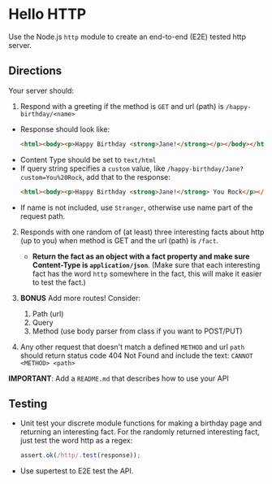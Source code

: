 Hello HTTP
======

Use the Node.js `http` module to create an end-to-end (E2E) tested http server.

## Directions

Your server should:

1. Respond with a greeting if the method is `GET` and url (path) is `/happy-birthday/<name>`
  * Response should look like:
      ```html
      <html><body><p>Happy Birthday <strong>Jane!</strong></p></body></html>
      ```
  * Content Type should be set to `text/html`
  * If query string specifies a `custom` value, like `/happy-birthday/Jane?custom=You%20Rock`, add that
  to the response:
      ```html
      <html><body><p>Happy Birthday <strong>Jane!</strong> You Rock</p></body></html>
      ```
  * If name is not included, use `Stranger`, otherwise use name part of the request path.

2. Responds with one random of (at least) three interesting facts about http (up to you) when method is
GET and the url (path) is `/fact`.
    * **Return the fact as an object with a fact property and make sure Content-Type
is `application/json`**. (Make sure that each interesting fact has the word `http` somewhere in the fact,
this will make it easier to test the fact.)

3. **BONUS** Add more routes! Consider:
    1. Path (url)
    1. Query
    1. Method (use body parser from class if you want to POST/PUT)
4. Any other request that doesn't match a defined `METHOD` and url `path` should return status code 404 Not Found
and include the text: `CANNOT <METHOD> <path>`

**IMPORTANT**: Add a `README.md` that describes how to use your API

## Testing

* Unit test your discrete module functions for making a birthday page and returning an interesting fact. For the
randomly returned interesting fact, just test the word http as a regex:

    ```js
    assert.ok(/http/.test(response));
    ```

* Use supertest to E2E test the API.
